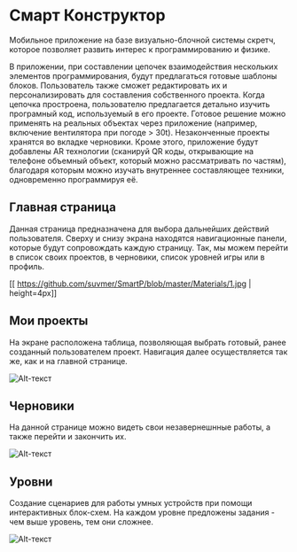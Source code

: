 # Смарт Конструктор

Мобильное приложение на базе визуально-блочной системы скретч, которое позволяет развить интерес к программированию и физике.

В приложении, при составлении цепочек взаимодействия нескольких элементов программирования, будут предлагаться готовые шаблоны блоков.
Пользователь также сможет редактировать их и персонализировать для составления собственного проекта. Когда цепочка простроена, пользователю предлагается детально изучить програмный код, используемый в его проекте. Готовое решение можно применять на реальных объектах через приложение (например, включение вентилятора при погоде > 30t).
Незаконченные проекты хранятся во вкладке черновики. Кроме этого, приложение будут добавлены AR технологии (сканируй QR коды, открывающие на телефоне объемный объект, который можно рассматривать по частям), благодаря которым можно изучать внутреннее составляющее техники, одновременно программируя её. 

## Главная страница
Данная страница предназначена для выбора дальнейших действий пользователя.
Сверху и снизу экрана находятся навигационные панели, которые будут сопровождать каждую страницу.
Так, мы можем перейти в список своих проектов, в черновики, список уровней игры или в профиль.


[[ https://github.com/suvmer/SmartP/blob/master/Materials/1.jpg \| height=4px]]


## Мои проекты
На экране расположена таблица, позволяющая выбрать готовый, ранее созданный пользователем проект.
Навигация далее осуществляется так же, как и на главной странице.


![Alt-текст](https://avatars1.githubusercontent.com/u/5384215?v=3&s=460 "Орк")

## Черновики
На данной странице можно видеть свои незавернешнные работы, а также перейти и закончить их.


![Alt-текст](https://avatars1.githubusercontent.com/u/5384215?v=3&s=460 "Орк")



## Уровни
Создание сценариев для работы умных устройств при помощи интерактивных блок-схем.
На каждом уровне предложены задания - чем выше уровень, тем они сложнее.


![Alt-текст](https://avatars1.githubusercontent.com/u/5384215?v=3&s=460 "Орк")


